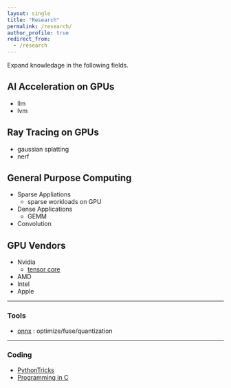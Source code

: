 ```yaml
---
layout: single 
title: "Research"
permalink: /research/
author_profile: true
redirect_from: 
  - /research
---
```


Expand knowledage in the following fields.

## AI Acceleration on GPUs 
* llm 
* lvm 



## Ray Tracing on GPUs
* gaussian splatting 
* nerf


## General Purpose Computing
* Sparse Appliations
	* sparse workloads on GPU 
* Dense Applications 
	* GEMM
* Convolution 

## GPU Vendors 
* Nvidia
	* [tensor core](https://docs.google.com/document/d/1v0jK07bcJJN19P62Qu_EkGXpaxANe2cl0QFNoPYf_U8/edit?usp=sharing)
* AMD 
* Intel
* Apple

---
### Tools 
* [onnx](https://docs.google.com/document/d/e/2PACX-1vSvHYWmBn5k-fp5DLdtg4MHqPkEwtSv66uFXuqFpiwlWIeZZwdS7xzupJe6pwPfScopwjTpnH-x9zJc/pub) : optimize/fuse/quantization

---
### Coding
* [PythonTricks](https://github.com/leimingyu/leimingyu.github.io/blob/master/files/python/PythonTricksTheBook.pdf)
* [Programming in C](https://docs.google.com/document/d/e/2PACX-1vSjO0LIk3LWkkdrltbMRiDGEoDylMQdGq9pyFXZvC43b_PJcR8rLJoHzXAORZljcnI2qdXFoceqhBNO/pub)

